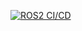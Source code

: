 
[![ROS2 CI/CD](https://github.com/catie-aq/minipock/actions/workflows/ros2-build-test.yaml/badge.svg)](https://github.com/catie-aq/minipock/actions/workflows/ros2-build-test.yaml)
